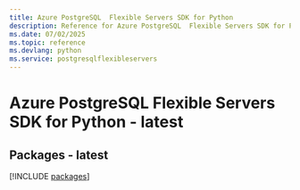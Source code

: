 ```yaml
---
title: Azure PostgreSQL  Flexible Servers SDK for Python
description: Reference for Azure PostgreSQL  Flexible Servers SDK for Python
ms.date: 07/02/2025
ms.topic: reference
ms.devlang: python
ms.service: postgresqlflexibleservers
---
```

# Azure PostgreSQL  Flexible Servers SDK for Python - latest
## Packages - latest
[!INCLUDE [packages](postgresql--flexible-servers-index.md)]